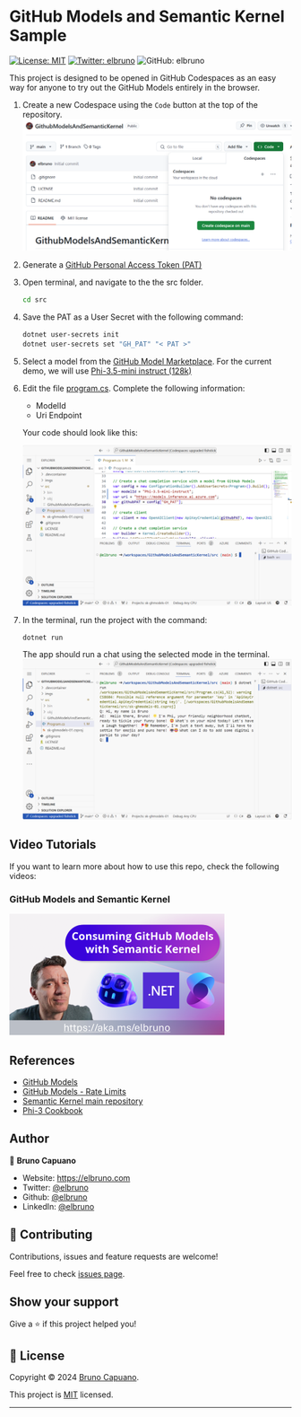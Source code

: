 # GitHub Models and Semantic Kernel Sample

[![License: MIT](https://img.shields.io/badge/License-MIT-yellow.svg)](/LICENSE)
[![Twitter: elbruno](https://img.shields.io/twitter/follow/elbruno.svg?style=social)](https://twitter.com/elbruno)
![GitHub: elbruno](https://img.shields.io/github/followers/elbruno?style=social)

This project is designed to be opened in GitHub Codespaces as an easy way for anyone to try out the GitHub Models entirely in the browser.

1. Create a new  Codespace using the `Code` button at the top of the repository.
![create Codespace](./imgs/05CreateCodeSpace.png)

1. Generate a [GitHub Personal Access Token (PAT)](https://github.com/settings/tokens)

1. Open terminal, and navigate to the the src folder.

    ```bash
    cd src
    ```

1. Save the PAT as a User Secret with the following command:

    ```bash
    dotnet user-secrets init
    dotnet user-secrets set "GH_PAT" "< PAT >"
    ```

1. Select a model from the [GitHub Model Marketplace](https://github.com/marketplace/models). For the current demo, we will use [Phi-3.5-mini instruct (128k)](https://github.com/marketplace/models/azureml/Phi-3-5-mini-instruct)

1. Edit the file [program.cs](./src/Program.cs). Complete the following information:

    - ModelId
    - Uri Endpoint

    Your code should look like this:

    ![sample code](./imgs/10SampleCode.png)

1. In the terminal, run the project with the command:

    ```bash
    dotnet run
    ```

    The app should run a chat using the selected mode in the terminal.
    ![sample running project](./imgs/15Samplerun.png)

## Video Tutorials

If you want to learn more about how to use this repo, check the following videos:

### GitHub Models and Semantic Kernel

[![GitHub Models and Semantic Kernel](./imgs/SK%20and%20GH%20Models.png)](https://youtu.be/tVgQChnPqc0)

## References

- [GitHub Models](https://github.com/marketplace/models)
- [GitHub Models - Rate Limits](https://docs.github.com/en/github-models/prototyping-with-ai-models#rate-limits)
- [Semantic Kernel main repository](https://github.com/microsoft/semantic-kernel)
- [Phi-3 Cookbook](https://aka.ms/Phi-3CookBook)

## Author

👤 **Bruno Capuano**

* Website: https://elbruno.com
* Twitter: [@elbruno](https://twitter.com/elbruno)
* Github: [@elbruno](https://github.com/elbruno)
* LinkedIn: [@elbruno](https://linkedin.com/in/elbruno)

## 🤝 Contributing

Contributions, issues and feature requests are welcome!

Feel free to check [issues page](https://github.com/elbruno/phi3-labs//issues).

## Show your support

Give a ⭐️ if this project helped you!


## 📝 License

Copyright &copy; 2024 [Bruno Capuano](https://github.com/elbruno).

This project is [MIT](/LICENSE) licensed.

***
